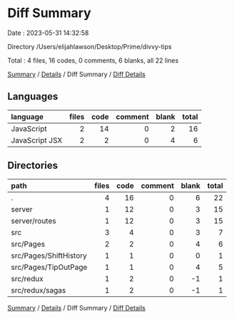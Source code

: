 # Diff Summary

Date : 2023-05-31 14:32:58

Directory /Users/elijahlawson/Desktop/Prime/divvy-tips

Total : 4 files,  16 codes, 0 comments, 6 blanks, all 22 lines

[Summary](results.md) / [Details](details.md) / Diff Summary / [Diff Details](diff-details.md)

## Languages
| language | files | code | comment | blank | total |
| :--- | ---: | ---: | ---: | ---: | ---: |
| JavaScript | 2 | 14 | 0 | 2 | 16 |
| JavaScript JSX | 2 | 2 | 0 | 4 | 6 |

## Directories
| path | files | code | comment | blank | total |
| :--- | ---: | ---: | ---: | ---: | ---: |
| . | 4 | 16 | 0 | 6 | 22 |
| server | 1 | 12 | 0 | 3 | 15 |
| server/routes | 1 | 12 | 0 | 3 | 15 |
| src | 3 | 4 | 0 | 3 | 7 |
| src/Pages | 2 | 2 | 0 | 4 | 6 |
| src/Pages/ShiftHistory | 1 | 1 | 0 | 0 | 1 |
| src/Pages/TipOutPage | 1 | 1 | 0 | 4 | 5 |
| src/redux | 1 | 2 | 0 | -1 | 1 |
| src/redux/sagas | 1 | 2 | 0 | -1 | 1 |

[Summary](results.md) / [Details](details.md) / Diff Summary / [Diff Details](diff-details.md)